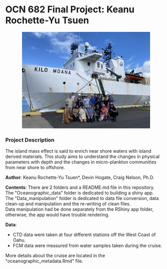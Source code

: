 # OCN 682 Final Project: Keanu Rochette-Yu Tsuen

<div style="text-align: center;">
<img src="images/KM.jpeg" alt="Group photo in front of KM" width="400">
</div>

### Project Description 

The island mass effect is said to enrich near shore waters with island derived materials. 
This study aims to understand the changes in physical parameters with depth and 
the changes in micro-plankton communities from near shore to offshore. 

**Author**: Keanu Rochette-Yu Tsuen*, Devin Hogate, Craig Nelson, Ph.D.

**Contents**: There are 2 folders and a README.md file in this repository.  
The "Oceanographic_data" folder is dedicated to building a shiny app.  
The "Data_manipulation" folder is dedicated to data file conversion, data clean-up and 
manipulation and the re-writing of clean files.  
Data manipulation had be done separately from the RShiny app folder, otherwise, 
the app would have trouble rendering. 

**Data**:

- CTD data were taken at four different stations off the West Coast of Oahu. 
- FCM data were measured from water samples taken during the cruise.  

More details about the cruise are located in the "oceanographic_metadata.Rmd" file.







